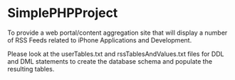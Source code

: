 SimplePHPProject
================

To provide a web portal/content aggregation site that will display a number of RSS Feeds related to iPhone Applications and Development.


Please look at the userTables.txt and rssTablesAndValues.txt files for DDL and DML statements to create the database schema and populate the resulting tables.
